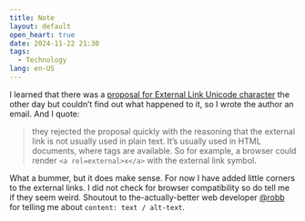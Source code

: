 ```yaml
---
title: Note
layout: default
open_heart: true
date: 2024-11-22 21:30
tags: 
  - Technology
lang: en-US
---
```


I learned that there was a [proposal for External Link Unicode character](https://www.unicode.org/L2/L2018/18303-external-link.pdf) the other day but couldn’t find out what happened to it, so I wrote the author an email. And I quote:

> they rejected the proposal quickly with the reasoning that the external link is not usually used in plain text. It’s usually used in HTML documents, where tags are available. So for example, a browser could render `<a rel=external>x</a>` with the external link symbol.

What a bummer, but it does make sense. For  now I have added little corners to the external links. I did not check for browser compatibility so do tell me if they seem weird. Shoutout to the-actually-better web developer [@robb](https://robb.is) for telling me about `content: text / alt-text`.
